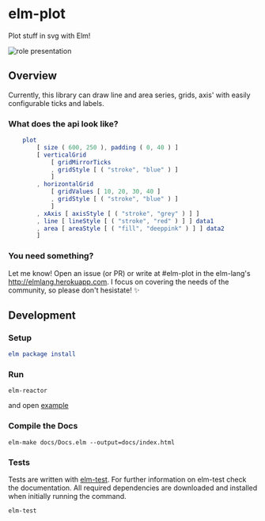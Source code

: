 # elm-plot

Plot stuff in svg with Elm!

![role presentation](https://github.com/terezka/elm-plot/blob/refact/config/example.png)

## Overview

Currently, this library can draw line and area series, grids, axis' with easily configurable ticks and labels.

### What does the api look like?

```elm
	plot
        [ size ( 600, 250 ), padding ( 0, 40 ) ]
        [ verticalGrid
            [ gridMirrorTicks
            , gridStyle [ ( "stroke", "blue" ) ]
            ]
        , horizontalGrid
            [ gridValues [ 10, 20, 30, 40 ]
            , gridStyle [ ( "stroke", "blue" ) ]
            ]
        , xAxis [ axisStyle [ ( "stroke", "grey" ) ] ]
        , line [ lineStyle [ ( "stroke", "red" ) ] ] data1
        , area [ areaStyle [ ( "fill", "deeppink" ) ] ] data2
        ]
```

### You need something?

Let me know! Open an issue (or PR) or write at #elm-plot in the elm-lang's http://elmlang.herokuapp.com. I focus on covering the needs of the community, so please don't hesistate! :sparkles:

## Development

### Setup

```elm
elm package install
```

### Run

```
elm-reactor
```

and open [example](http://localhost:8000/examples/PlotExample.elm)

### Compile the Docs

```
elm-make docs/Docs.elm --output=docs/index.html
```

### Tests

Tests are written with [elm-test](https://github.com/elm-community/elm-test).
For further information on elm-test check the documentation.
All required dependencies are downloaded and installed when initially running the command.

```
elm-test
```
